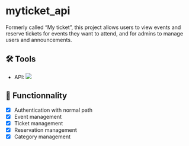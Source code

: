 # myticket_api
Formerly called “My ticket”, this project allows users to view events and reserve tickets for events they want to attend, and for admins to manage users and announcements.
 
## 🛠️ Tools
- API: ![](https://img.shields.io/badge/Code-Spring-informational?style=flat&logo=spring&color=236DB33F)

## 🚀 Functionnality
- [x] Authentication with normal path
- [x] Event management
- [x] Ticket management
- [x] Reservation management
- [x] Category management
